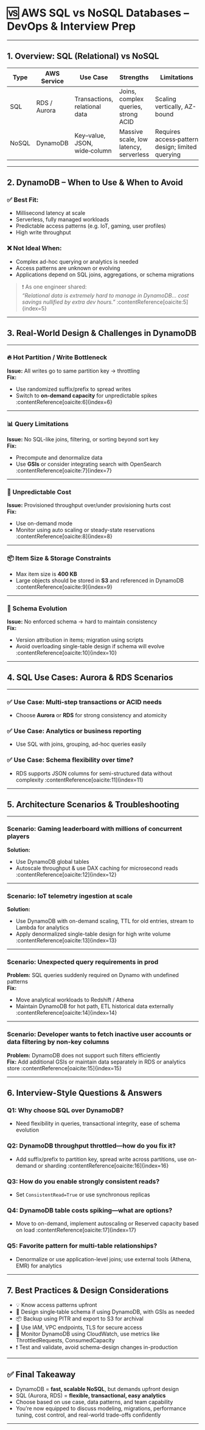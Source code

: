 # 🆚 AWS SQL vs NoSQL Databases – DevOps & Interview Prep

---

## 1. Overview: SQL (Relational) vs NoSQL

| Type         | AWS Service         | Use Case                          | Strengths                          | Limitations                        |
|--------------|---------------------|-----------------------------------|------------------------------------|------------------------------------|
| SQL          | RDS / Aurora        | Transactions, relational data     | Joins, complex queries, strong ACID | Scaling vertically, AZ-bound       |
| NoSQL        | DynamoDB            | Key–value, JSON, wide‑column      | Massive scale, low latency, serverless | Requires access‑pattern design; limited querying |

---

## 2. DynamoDB – When to Use & When to Avoid

### ✅ Best Fit:
- Millisecond latency at scale  
- Serverless, fully managed workloads  
- Predictable access patterns (e.g. IoT, gaming, user profiles)  
- High write throughput  

### ❌ Not Ideal When:
- Complex ad-hoc querying or analytics is needed  
- Access patterns are unknown or evolving  
- Applications depend on SQL joins, aggregations, or schema migrations  

> ❗ As one engineer shared:  
> _“Relational data is extremely hard to manage in DynamoDB… cost savings nullified by extra dev hours.”_ :contentReference[oaicite:5]{index=5}

---

## 3. Real-World Design & Challenges in DynamoDB

---

### 🔥 Hot Partition / Write Bottleneck
**Issue:** All writes go to same partition key → throttling  
**Fix:**
- Use randomized suffix/prefix to spread writes  
- Switch to **on-demand capacity** for unpredictable spikes :contentReference[oaicite:6]{index=6}

---

### 📊 Query Limitations
**Issue:** No SQL-like joins, filtering, or sorting beyond sort key  
**Fix:**
- Precompute and denormalize data  
- Use **GSIs** or consider integrating search with OpenSearch :contentReference[oaicite:7]{index=7}

---

### 💸 Unpredictable Cost
**Issue:** Provisioned throughput over/under provisioning hurts cost  
**Fix:**
- Use on-demand mode  
- Monitor using auto scaling or steady-state reservations :contentReference[oaicite:8]{index=8}

---

### 📦 Item Size & Storage Constraints
- Max item size is **400 KB**  
- Large objects should be stored in **S3** and referenced in DynamoDB :contentReference[oaicite:9]{index=9}

---

### 🧠 Schema Evolution
**Issue:** No enforced schema → hard to maintain consistency  
**Fix:**
- Version attribution in items; migration using scripts  
- Avoid overloading single-table design if schema will evolve :contentReference[oaicite:10]{index=10}

---

## 4. SQL Use Cases: Aurora & RDS Scenarios

---

### ✅ Use Case: Multi‑step transactions or ACID needs
- Choose **Aurora** or **RDS** for strong consistency and atomicity

### ✅ Use Case: Analytics or business reporting
- Use SQL with joins, grouping, ad-hoc queries easily

### ✅ Use Case: Schema flexibility over time?
- RDS supports JSON columns for semi-structured data without complexity :contentReference[oaicite:11]{index=11}

---

## 5. Architecture Scenarios & Troubleshooting

---

### Scenario: Gaming leaderboard with millions of concurrent players  
**Solution:**  
- Use DynamoDB global tables  
- Autoscale throughput & use DAX caching for microsecond reads :contentReference[oaicite:12]{index=12}

---

### Scenario: IoT telemetry ingestion at scale  
**Solution:**  
- Use DynamoDB with on-demand scaling, TTL for old entries, stream to Lambda for analytics  
- Apply denormalized single-table design for high write volume :contentReference[oaicite:13]{index=13}

---

### Scenario: Unexpected query requirements in prod  
**Problem:** SQL queries suddenly required on Dynamo with undefined patterns  
**Fix:**  
- Move analytical workloads to Redshift / Athena  
- Maintain DynamoDB for hot path, ETL historical data externally :contentReference[oaicite:14]{index=14}

---

### Scenario: Developer wants to fetch inactive user accounts or data filtering by non-key columns  
**Problem:** DynamoDB does not support such filters efficiently  
**Fix:** Add additional GSIs or maintain data separately in RDS or analytics store :contentReference[oaicite:15]{index=15}

---

## 6. Interview-Style Questions & Answers

### Q1: Why choose SQL over DynamoDB?
- Need flexibility in queries, transactional integrity, ease of schema evolution

### Q2: DynamoDB throughput throttled—how do you fix it?
- Add suffix/prefix to partition key, spread write across partitions, use on-demand or sharding :contentReference[oaicite:16]{index=16}

### Q3: How do you enable strongly consistent reads?
- Set `ConsistentRead=True` or use synchronous replicas

### Q4: DynamoDB table costs spiking—what are options?
- Move to on-demand, implement autoscaling or Reserved capacity based on load :contentReference[oaicite:17]{index=17}

### Q5: Favorite pattern for multi-table relationships?
- Denormalize or use application-level joins; use external tools (Athena, EMR) for analytics

---

## 7. Best Practices & Design Considerations

- 💡 Know access patterns upfront  
- 🧪 Design single‑table schema if using DynamoDB, with GSIs as needed  
- 📦 Backup using PITR and export to S3 for archival  
- 🔐 Use IAM, VPC endpoints, TLS for secure access  
- 🧠 Monitor DynamoDB using CloudWatch, use metrics like ThrottledRequests, ConsumedCapacity  
- ❗ Test and validate, avoid schema-design changes in-production  

---

## ✅ Final Takeaway

- DynamoDB = **fast, scalable NoSQL**, but demands upfront design  
- SQL (Aurora, RDS) = **flexible, transactional, easy analytics**  
- Choose based on use case, data patterns, and team capability  
- You’re now equipped to discuss modeling, migrations, performance tuning, cost control, and real-world trade-offs confidently  

---

